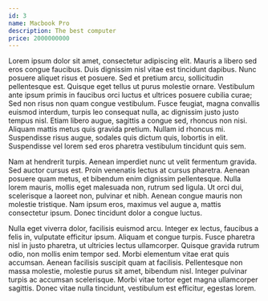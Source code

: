 ```yaml
---
id: 3
name: Macbook Pro
description: The best computer
price: 2000000000
---
```


Lorem ipsum dolor sit amet, consectetur adipiscing elit. Mauris a libero sed eros congue faucibus. Duis dignissim nisl vitae est tincidunt dapibus. Nunc posuere aliquet risus et posuere. Sed et pretium arcu, sollicitudin pellentesque est. Quisque eget tellus ut purus molestie ornare. Vestibulum ante ipsum primis in faucibus orci luctus et ultrices posuere cubilia curae; Sed non risus non quam congue vestibulum. Fusce feugiat, magna convallis euismod interdum, turpis leo consequat nulla, ac dignissim justo justo tempus nisl. Etiam libero augue, sagittis a congue sed, rhoncus non nisi. Aliquam mattis metus quis gravida pretium. Nullam id rhoncus mi. Suspendisse risus augue, sodales quis dictum quis, lobortis in elit. Suspendisse vel lorem sed eros pharetra vestibulum tincidunt quis sem.

Nam at hendrerit turpis. Aenean imperdiet nunc ut velit fermentum gravida. Sed auctor cursus est. Proin venenatis lectus at cursus pharetra. Aenean posuere quam metus, et bibendum enim dignissim pellentesque. Nulla lorem mauris, mollis eget malesuada non, rutrum sed ligula. Ut orci dui, scelerisque a laoreet non, pulvinar et nibh. Aenean congue mauris non molestie tristique. Nam ipsum eros, maximus vel augue a, mattis consectetur ipsum. Donec tincidunt dolor a congue luctus.

Nulla eget viverra dolor, facilisis euismod arcu. Integer ex lectus, faucibus a felis in, vulputate efficitur ipsum. Aliquam et congue turpis. Fusce pharetra nisl in justo pharetra, ut ultricies lectus ullamcorper. Quisque gravida rutrum odio, non mollis enim tempor sed. Morbi elementum vitae erat quis accumsan. Aenean facilisis suscipit quam at facilisis. Pellentesque non massa molestie, molestie purus sit amet, bibendum nisl. Integer pulvinar turpis ac accumsan scelerisque. Morbi vitae tortor eget magna ullamcorper sagittis. Donec vitae nulla tincidunt, vestibulum est efficitur, egestas lorem.
